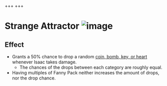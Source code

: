 +++
+++

 # Strange Attractor ![image](/image/Strange_Attractor.png) 


Effect
--------


* Grants a 50% chance to drop a random [coin, bomb, key, or heart](/wiki/Pickup "Pickup") whenever Isaac takes damage.
	+ The chances of the drops between each category are roughly equal.
* Having multiples of Fanny Pack neither increases the amount of drops, nor the drop chance.


